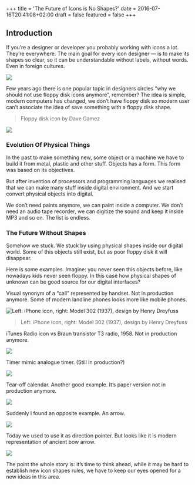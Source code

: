 +++
title = 'The Future of Icons is No Shapes?'
date = 2016-07-16T20:41:08+02:00
draft = false
featured = false
+++

## Introduction

If you’re a designer or developer you probably working with icons a lot. They’re everywhere. The main goal for every icon designer — is to make its shapes so clear, so it can be understandable without labels, without words. Even in foreign cultures.

![](images/1.webp)

Few years ago there is one popular topic in designers circles “why we should not use floppy disk icons anymore”, remember? The idea is simple, modern computers has changed, we don’t have floppy disk so modern user can’t associate the idea of save something with a floppy disk shape.

> Floppy disk icon by Dave Gamez

![](images/2.webp)

### Evolution Of Physical Things

In the past to make something new, some object or a machine we have to build it from metal, plastic and other stuff. Objects has a form. This form was based on its objectives.

But after invention of processors and programming languages we realised that we can make many stuff inside digital environment. And we start convert physical objects into digital.

We don’t need paints anymore, we can paint inside a computer. We don’t need an audio tape recorder, we can digitize the sound and keep it inside MP3 and so on. The list is endless.

### The Future Without Shapes

Somehow we stuck. We stuck by using physical shapes inside our digital world. Some of this objects still exist, but as poor floppy disk it will disappear.

Here is some examples. Imagine: you never seen this objects before, like nowadays kids never seen floppy. In this case how physical shapes of unknown can be good source for our digital interfaces?

Visual synonym of a “call” represented by handset. Not in production anymore. Some of modern landline phones looks more like mobile phones.

![Left: iPhone icon, right: Model 302 (1937), design by Henry Dreyfuss](images/3.webp)
> Left: iPhone icon, right: Model 302 (1937), design by Henry Dreyfuss

iTunes Radio icon vs Braun transistor T3 radio, 1958. Not in production anymore.

![](images/4.webp)

Timer mimic analogue timer. (Still in production?)

![](images/5.webp)

Tear-off calendar. Another good example. It’s paper version not in production anymore.

![](images/6.webp)

Suddenly I found an opposite example. An arrow.

![](images/7.webp)

Today we used to use it as direction pointer. But looks like it is modern representation of ancient bow arrow.

![](images/8.webp)

The point the whole story is: it’s time to think ahead, while it may be hard to establish new icon shapes rules, we have to keep our eyes opened for a new ideas in this area.